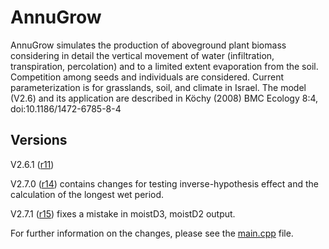 # AnnuGrow #
AnnuGrow simulates the production of aboveground plant biomass considering in detail the vertical movement of water (infiltration, transpiration, percolation) and to a limited extent evaporation from the soil. Competition among seeds and individuals are considered. Current parameterization is for grasslands, soil, and climate in Israel. The model (V2.6) and its application are described in Köchy (2008) BMC Ecology 8:4, doi:10.1186/1472-6785-8-4

## Versions ##
V2.6.1 ([r11](https://code.google.com/p/annugrow/source/detail?r=11))

V2.7.0 ([r14](https://code.google.com/p/annugrow/source/detail?r=14)) contains changes for testing inverse-hypothesis effect and the calculation of the longest wet period.

V2.7.1 ([r15](https://code.google.com/p/annugrow/source/detail?r=15)) fixes a mistake in moistD3, moistD2 output.

For further information on the changes, please see the [main.cpp](https://code.google.com/p/annugrow/source/browse/#svn%2Ftrunk%2Fsrc) file.